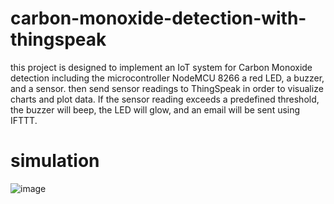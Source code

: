 # carbon-monoxide-detection-with-thingspeak
this project is designed to implement an IoT system for Carbon Monoxide detection including the microcontroller NodeMCU 8266 a red LED, a buzzer, and a sensor. then send sensor readings to ThingSpeak in order to visualize charts and plot data. If the sensor reading exceeds a predefined threshold, the buzzer will beep, the LED will glow, and an email will be sent using IFTTT.

# simulation
![image](https://user-images.githubusercontent.com/86265487/208784569-d2009518-e7f7-486d-9356-7c9c8e89c36a.png)


